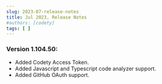 ```yaml
---
slug: 2023-07-release-notes
title: Jul 2023, Release Notes
#authors: [codety]
tags: [ ]
---
```


### Version 1.104.50:
* Added Codety Access Token.
* Added Javascript and Typescript code analyzer support.
* Added GitHub OAuth support.
